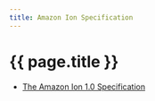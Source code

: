 ```yaml
---
title: Amazon Ion Specification
---
```


# {{ page.title }}

* [The Amazon Ion 1.0 Specification](spec.html)
